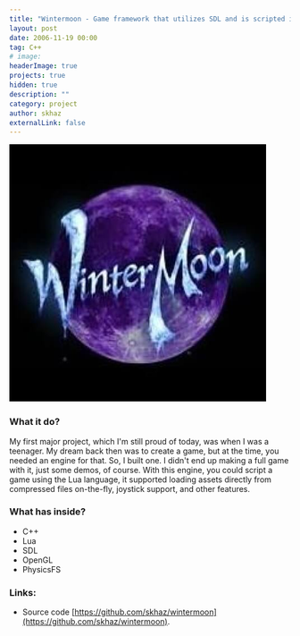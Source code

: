 ```yaml
---
title: "Wintermoon - Game framework that utilizes SDL and is scripted in Lua"
layout: post
date: 2006-11-19 00:00
tag: C++
# image:
headerImage: true
projects: true
hidden: true
description: ""
category: project
author: skhaz
externalLink: false
---
```


![Logo](/assets/images/wintermoon.jpg)

### What it do?

My first major project, which I'm still proud of today, was when I was a teenager. My dream back then was to create a game, but at the time, you needed an engine for that. So, I built one. I didn't end up making a full game with it, just some demos, of course. With this engine, you could script a game using the Lua language, it supported loading assets directly from compressed files on-the-fly, joystick support, and other features.

### What has inside?

-   C++
-   Lua
-   SDL
-   OpenGL
-   PhysicsFS

### Links:

-   Source code [https://github.com/skhaz/wintermoon](https://github.com/skhaz/wintermoon).
